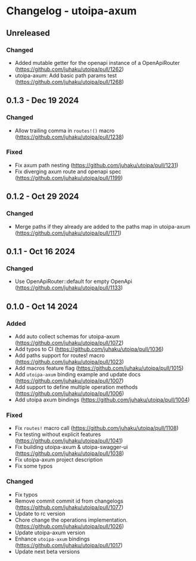 # Changelog - utoipa-axum

## Unreleased

### Changed

* Added mutable getter for the openapi instance of a OpenApiRouter (https://github.com/juhaku/utoipa/pull/1262)
* utoipa-axum: Add basic path params test (https://github.com/juhaku/utoipa/pull/1268)

## 0.1.3 - Dec 19 2024

### Changed

* Allow trailing comma in `routes!()` macro (https://github.com/juhaku/utoipa/pull/1238)

### Fixed

* Fix axum path nesting (https://github.com/juhaku/utoipa/pull/1231)
* Fix diverging axum route and openapi spec (https://github.com/juhaku/utoipa/pull/1199)

## 0.1.2 - Oct 29 2024

### Changed

* Merge paths if they already are added to the paths map in utoipa-axum (https://github.com/juhaku/utoipa/pull/1171)

## 0.1.1 - Oct 16 2024

### Changed

* Use OpenApiRouter::default for empty OpenApi (https://github.com/juhaku/utoipa/pull/1133)

## 0.1.0 - Oct 14 2024

### Added

* Add auto collect schemas for utoipa-axum (https://github.com/juhaku/utoipa/pull/1072)
* Add typos to CI (https://github.com/juhaku/utoipa/pull/1036)
* Add paths support for routes! macro (https://github.com/juhaku/utoipa/pull/1023)
* Add macros feature flag (https://github.com/juhaku/utoipa/pull/1015)
* Add `utoipa-axum` binding example and update docs (https://github.com/juhaku/utoipa/pull/1007)
* Add support to define multiple operation methods (https://github.com/juhaku/utoipa/pull/1006)
* Add utoipa axum bindings (https://github.com/juhaku/utoipa/pull/1004)

### Fixed

* Fix `routes!` macro call (https://github.com/juhaku/utoipa/pull/1108)
* Fix testing without explicit features (https://github.com/juhaku/utoipa/pull/1041)
* Fix building utoipa-axum & utoipa-swagger-ui (https://github.com/juhaku/utoipa/pull/1038)
* Fix utoipa-axum project description
* Fix some typos

### Changed

* Fix typos
* Remove commit commit id from changelogs (https://github.com/juhaku/utoipa/pull/1077)
* Update to rc version
* Chore change the operations implementation. (https://github.com/juhaku/utoipa/pull/1026)
* Update utoipa-axum version
* Enhance `utoipa-axum` bindings (https://github.com/juhaku/utoipa/pull/1017)
* Update next beta versions

